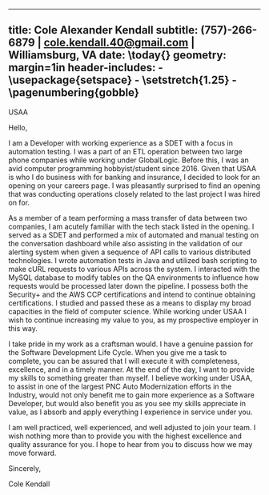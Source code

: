 	 	 	 	
---
title: Cole Alexander Kendall
subtitle: (757)-266-6879 | cole.kendall.40@gmail.com | Williamsburg, VA
date: \today{}
geometry: margin=1in
header-includes:
    - \usepackage{setspace}
    - \setstretch{1.25}
    - \pagenumbering{gobble}
---

USAA

Hello,

I am a Developer with working experience as a SDET with a focus in automation testing. I was a part of an ETL operation between two large phone companies while working under GlobalLogic. Before this, I was an avid computer programming hobbyist/student since 2016. Given that USAA is who I do business with for banking and insurance, I decided to look for an opening on your careers page. I was pleasantly surprised to find an opening that was conducting operations closely related to the last project I was hired on for.

As a member of a team performing a mass transfer of data between two companies, I am acutely familiar with the tech stack listed in the opening. I served as a SDET and performed a mix of automated and manual testing on the conversation dashboard while also assisting in the validation of our alerting system when given a sequence of API calls to various distributed technologies. I wrote automation tests in Java and utilized bash scripting to make cURL requests to various APIs across the system. I interacted with the MySQL database to modify tables on the QA environments to influence how requests would be processed later down the pipeline. I possess both the Security+ and the AWS CCP certifications and intend to continue obtaining certifications. I studied and passed these as a means to display my broad capacities in the field of computer science. While working under USAA I wish to continue increasing my value to you, as my prospective employer in this way.

I take pride in my work as a craftsman would. I have a genuine passion for the Software Development Life Cycle. When you give me a task to complete, you can be assured that I will execute it with completeness, excellence, and in a timely manner. At the end of the day, I want to provide my skills to something greater than myself. I believe working under USAA, to assist in one of the largest PNC Auto Modernization efforts in the Industry, would not only benefit me to gain more experience as a Software Developer, but would also benefit you as you see my skills appreciate in value, as I absorb and apply everything I experience in service under you.


I am well practiced, well experienced, and well adjusted to join your team. I wish nothing more than to provide you with the highest excellence and quality assurance for you. I hope to hear from you to discuss how we may move forward.

Sincerely,

Cole Kendall



